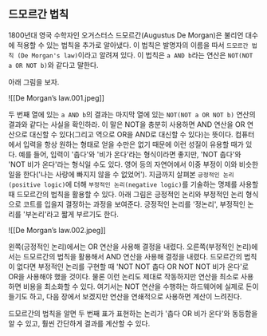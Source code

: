 ## 드모르간 법칙
1800년대 영국 수학자인 오거스터스 드모르간(Augustus De Morgan)은 불리언 대수에 적용할 수 있는 법칙을 추가로 알아냈다. 이 법칙은 발명자의 이름을 따서 `드모르간 법칙 (De Morgan's law)`이라고 알려져 있다. 이 법칙은 `a AND b`라는 연산은 `NOT(NOT a OR NOT b)`와 같다고 말한다.

아래 그림을 보자.

![[De Morgan’s law.001.jpeg]]

두 번째 열에 있는 `a AND b`의 결과는 마지막 열에 있는 `NOT(NOT a OR NOT b)` 연산의 결과와 같다는 사실을 확인하라. 이 말은 NOT을 충분히 사용하면 AND 연산을 OR 연산으로 대신할 수 있다(그리고 역으로 OR을 AND로 대신할 수 있다)는 뜻이다. 컴퓨터에서 입력을 항상 원하는 형태로 얻을 수만은 없기 때문에 이런 성질이 유용할 때가 있다. 예를 들어, 입력이 '춥다'와 '비가 온다'라는 형식이라면 좋지만, 'NOT 춥다'와 'NOT 비가 온다'라는 형식일 수도 있다. 영어 등의 자연어에서 이중 부정이 이와 비슷한 일을 한다('나는 사랑에 빠지지 않을 수 없었어'). 지금까지 살펴본 `긍정적인 논리(positive logic)`에 더해 `부정적인 논리(negative logic)`를 기술하는 명제를 사용할 때 드모르간의 법칙을 활용할 수 있다. 아래 그림은 긍정적인 논리와 부정적인 논리 형식으로 코트를 입을지 결정하는 과정을 보여준다. 긍정적인 논리를 '정논리', 부정적인 논리를 '부논리'라고 짧게 부르기도 한다.

![[De Morgan’s law.002.jpeg]]

왼쪽(긍정적인 논리)에서는 OR 연산을 사용해 결정을 내렸다. 오른쪽(부정적인 논리)에서는 드모르간의 법칙을 활용해서 AND 연산을 사용해 결정을 내렸다. 드모르간의 법칙이 없다면 부정적인 논리를 구현할 때 'NOT NOT 춥다 OR NOT NOT 비가 온다'로 OR을 사용해야 했을 것이다. 물론 이런 논리도 제대로 작동하지만 연산을 최소로 사용하면 비용을 최소화할 수 있다. 여기서는 NOT 연산을 수행하는 하드웨어에 실제로 돈이 들기도 하고, 다음 장에서 보겠지만 연산을 연쇄적으로 사용하면 계산이 느려진다.

드모르간의 법칙을 알면 두 번째 표가 표현하는 논리가 '춥다 OR 비가 온다'와 동등함을 알 수 있고, 훨씬 간단하게 결과를 계산할 수 있다.
